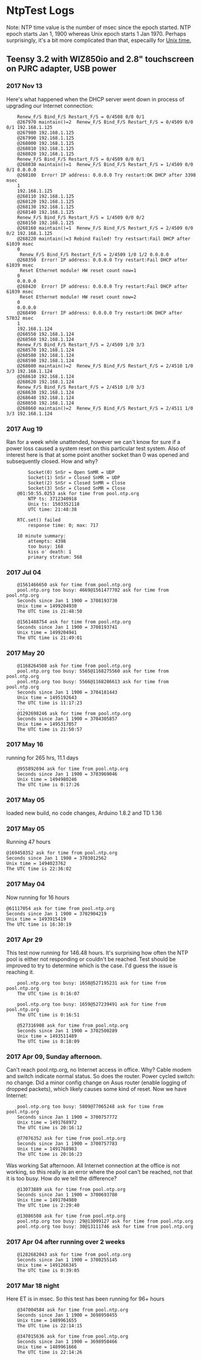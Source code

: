 # NtpTest Logs
Note: NTP time value is the number of msec since the epoch started. NTP epoch starts Jan 1, 1900 whereas Unix epoch starts 1 Jan 1970. Perhaps surprisingly, it's a bit more complicated than that, especailly for [Unix time.](https://en.wikipedia.org/wiki/Unix_time)

## Teensy 3.2 with WIZ850io and 2.8" touchscreen on PJRC adapter, USB power

### 2017 Nov 13
Here's what happened when the DHCP server went down in process of upgrading our Internet connection:

```
	Renew_F/S Bind_F/S Restart_F/S = 0/4508 0/0 0/1
	@267970 maintain()=2  Renew_F/S Bind_F/S Restart_F/S = 0/4509 0/0 0/1 192.168.1.125
	@267980 192.168.1.125
	@267990 192.168.1.125
	@268000 192.168.1.125
	@268010 192.168.1.125
	@268020 192.168.1.125
	Renew_F/S Bind_F/S Restart_F/S = 0/4509 0/0 0/1
	@268030 maintain()=1  Renew_F/S Bind_F/S Restart_F/S = 1/4509 0/0 0/1 0.0.0.0
	@268100  Error! IP address: 0.0.0.0 Try restart:OK DHCP after 3398 msec
	1
	192.168.1.125
	@268110 192.168.1.125
	@268120 192.168.1.125
	@268130 192.168.1.125
	@268140 192.168.1.125
	Renew_F/S Bind_F/S Restart_F/S = 1/4509 0/0 0/2
	@268150 192.168.1.125
	@268160 maintain()=1  Renew_F/S Bind_F/S Restart_F/S = 2/4509 0/0 0/2 192.168.1.125
	@268220 maintain()=3 Rebind Failed! Try restsart:Fail DHCP after 61039 msec
	0
	 Renew_F/S Bind_F/S Restart_F/S = 2/4509 1/0 1/2 0.0.0.0
	@268350  Error! IP address: 0.0.0.0 Try restart:Fail DHCP after 61039 msec
	 Reset Ethernet module! HW reset count now=1
	0
	0.0.0.0
	@268420  Error! IP address: 0.0.0.0 Try restart:Fail DHCP after 61039 msec
	 Reset Ethernet module! HW reset count now=2
	0
	0.0.0.0
	@268490  Error! IP address: 0.0.0.0 Try restart:OK DHCP after 57032 msec
	1
	192.168.1.124
	@268550 192.168.1.124
	@268560 192.168.1.124
	Renew_F/S Bind_F/S Restart_F/S = 2/4509 1/0 3/3
	@268570 192.168.1.124
	@268580 192.168.1.124
	@268590 192.168.1.124
	@268600 maintain()=2  Renew_F/S Bind_F/S Restart_F/S = 2/4510 1/0 3/3 192.168.1.124
	@268610 192.168.1.124
	@268620 192.168.1.124
	Renew_F/S Bind_F/S Restart_F/S = 2/4510 1/0 3/3
	@268630 192.168.1.124
	@268640 192.168.1.124
	@268650 192.168.1.124
	@268660 maintain()=2  Renew_F/S Bind_F/S Restart_F/S = 2/4511 1/0 3/3 192.168.1.124
```

### 2017 Aug 19
Ran for a week while unattended, however we can't know for sure if a power loss caused a system reset on this particular test system.
Also of interest here is that at some point another socket than 0 was opened and subsequently closed. How and why?
```
	    Socket(0) SnSr = Open SnMR = UDP
	    Socket(1) SnSr = Closed SnMR = UDP
	    Socket(2) SnSr = Closed SnMR = Close
	    Socket(3) SnSr = Closed SnMR = Close
	@01:50:55.0253 ask for time from pool.ntp.org
		NTP ts: 3712340918
		Unix ts: 1503352118
		UTC time: 21:48:38

	RTC.set() failed
		response time: 0; max: 717

	10 minute summary:
		attempts: 4398
		too busy: 168
		kiss o' death: 1
		primary stratum: 568
```

### 2017 Jul 04
```
	@1561466650 ask for time from pool.ntp.org
	pool.ntp.org too busy: 4669@1561477702 ask for time from pool.ntp.org
	Seconds since Jan 1 1900 = 3708193730
	Unix time = 1499204930
	The UTC time is 21:48:50

	@1561488754 ask for time from pool.ntp.org
	Seconds since Jan 1 1900 = 3708193741
	Unix time = 1499204941
	The UTC time is 21:49:01

```

### 2017 May 20
```
	@1168264508 ask for time from pool.ntp.org
	pool.ntp.org too busy: 5565@1168275560 ask for time from pool.ntp.org
	pool.ntp.org too busy: 5566@1168286613 ask for time from pool.ntp.org
	Seconds since Jan 1 1900 = 3704181443
	Unix time = 1495192643
	The UTC time is 11:17:23
	...
	@1292698246 ask for time from pool.ntp.org
	Seconds since Jan 1 1900 = 3704305857
	Unix time = 1495317057
	The UTC time is 21:50:57
```
### 2017 May 16
running for 265 hrs, 11.1 days
```
	@955892694 ask for time from pool.ntp.org
	Seconds since Jan 1 1900 = 3703969046
	Unix time = 1494980246
	The UTC time is 0:17:26
```
### 2017 May 05
loaded new build, no code changes, Arduino 1.8.2 and TD 1.36

### 2017 May 05
Running 47 hours
```
@169458352 ask for time from pool.ntp.org
Seconds since Jan 1 1900 = 3703012562
Unix time = 1494023762
The UTC time is 22:36:02
```

### 2017 May 04
Now running for 16 hours
```
@61117054 ask for time from pool.ntp.org
Seconds since Jan 1 1900 = 3702904219
Unix time = 1493915419
The UTC time is 16:30:19
```

### 2017 Apr 29
This test now running for 146.48 hours. 
It's surprising how often the NTP pool is either not responding or couldn't be reached.
Test should be improved to try to determine which is the case. I'd guess the issue is reaching it.
```
	pool.ntp.org too busy: 1658@527195231 ask for time from pool.ntp.org
	The UTC time is 0:16:07

	pool.ntp.org too busy: 1659@527239491 ask for time from pool.ntp.org
	The UTC time is 0:16:51

	@527316908 ask for time from pool.ntp.org
	Seconds since Jan 1 1900 = 3702500289
	Unix time = 1493511489
	The UTC time is 0:18:09
```

### 2017 Apr 09, Sunday afternoon. 
Can't reach pool.ntp.org, no Internet access in office. Why?
Cable modem and switch indicate normal status. So does the router.
Power cycled switch: no change.
Did a minor config change on Asus router (enable logging of dropped packets), which likely causes some kind of reset. 
Now we have Internet:
```
	pool.ntp.org too busy: 5809@77065248 ask for time from pool.ntp.org
	Seconds since Jan 1 1900 = 3700757772
	Unix time = 1491768972
	The UTC time is 20:16:12

	@77076352 ask for time from pool.ntp.org
	Seconds since Jan 1 1900 = 3700757783
	Unix time = 1491768983
	The UTC time is 20:16:23
```
Was working Sat afternoon. All Internet connection at the office is not working, so this really is an error
where the pool can't be reached, not that it is too busy. How do we tell the difference?
```
	@13073889 ask for time from pool.ntp.org
	Seconds since Jan 1 1900 = 3700693780
	Unix time = 1491704980
	The UTC time is 2:29:40

	@13086508 ask for time from pool.ntp.org
	pool.ntp.org too busy: 29@13099127 ask for time from pool.ntp.org
	pool.ntp.org too busy: 30@13111746 ask for time from pool.ntp.org
```
### 2017 Apr 04 after running over 2 weeks
```
	@1282682043 ask for time from pool.ntp.org
	Seconds since Jan 1 1900 = 3700255145
	Unix time = 1491266345
	The UTC time is 0:39:05
```
### 2017 Mar 18 night
Here ET is in msec. So this test has been running for 96+ hours
```
	@347004584 ask for time from pool.ntp.org
	Seconds since Jan 1 1900 = 3698950455
	Unix time = 1489961655
	The UTC time is 22:14:15

	@347015636 ask for time from pool.ntp.org
	Seconds since Jan 1 1900 = 3698950466
	Unix time = 1489961666
	The UTC time is 22:14:26
```
